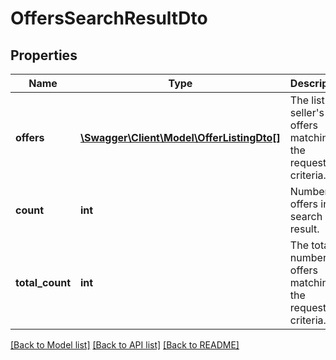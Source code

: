 # OffersSearchResultDto

## Properties
Name | Type | Description | Notes
------------ | ------------- | ------------- | -------------
**offers** | [**\Swagger\Client\Model\OfferListingDto[]**](OfferListingDto.md) | The list of seller&#x27;s offers matching the request&#x27;s criteria. | [optional] 
**count** | **int** | Number of offers in the search result. | [optional] 
**total_count** | **int** | The total number of offers matching the request&#x27;s criteria. | [optional] 

[[Back to Model list]](../../README.md#documentation-for-models) [[Back to API list]](../../README.md#documentation-for-api-endpoints) [[Back to README]](../../README.md)

